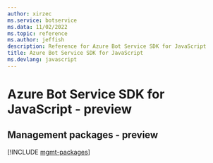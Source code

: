 ```yaml
---
author: xirzec
ms.service: botservice
ms.data: 11/02/2022
ms.topic: reference
ms.author: jeffish
description: Reference for Azure Bot Service SDK for JavaScript
title: Azure Bot Service SDK for JavaScript
ms.devlang: javascript
---
```

# Azure Bot Service SDK for JavaScript - preview

## Management packages - preview
[!INCLUDE [mgmt-packages](bot-service-mgmt-index.md)]